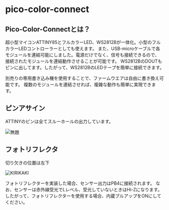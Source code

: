 # pico-color-connect
## Pico-Color-Connectとは？

超小型マイコンATTINY85とフルカラーLED、WS2812Bが一体化。小型のフルカラーLEDコントローラーとしても使えます。
また、USB-microケーブルで各モジュールを連結可能にしました。電源だけでなく、信号も接続できるので、
接続されたモジュールを連結動作させることが可能です。
WS2812BのDOUTもピンに出してます。したがって、WS2812BのLEDテープを簡単に接続できます。

別売りの専用書き込み機を使用することで、ファームウエアは自由に書き換え可能です。
複数のモジュールを連結させれば、複雑な動作も簡単に実現できます。

## ピンアサイン

ATTINYのピンは全てスルーホールの出力しています。

![無題](https://user-images.githubusercontent.com/34668037/59551981-643f3b80-8fbc-11e9-9755-6c964767e744.jpg)

## フォトリフレクタ
切り欠きの位置は左下

![KIRIKAKI](https://user-images.githubusercontent.com/34668037/59607886-24f52400-914f-11e9-92d0-baccbc884ad0.png)

フォトリフレクターを実装した場合、センサー出力はPB4に接続されます。
なお、センサーは赤外線受光でLレベル、受光していないときはHi-Zになります。
したがって、フォトリフレクターを使用する場合、内蔵プルアップをONにしてください。


